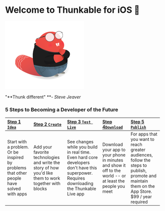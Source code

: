# Welcome to Thunkable for iOS 

![](/assets/stevejeaver.png)

"**Thunk different" **_- Steve Jeaver_

### 5 Steps to Becoming a Developer of the Future

| [Step 1 `Idea`](/ios/idea.md) | [Step 2 `Create`](/ios/create.md) | [Step 3 `Test Live`](/ios/live-test.md) | [Step 4`Download`](//ios/download.md#step-4-download) | [Step 5 `Publish`](/ios/publish.md) |
| :--- | :--- | :--- | :--- | :--- |
| Start with a problem. Or be inspired by problems that other people have solved with apps | Add your favorite technologies and write the story of how you'd like them to work together with blocks | See changes while you build in real time. Even hard core developers don't have this superpower. Requires downloading the Thunkable Live app | Download your app to your phone in minutes and show it off to the world -- or at least the people you meet | For apps that you want to reach greater audiences, follow the steps to publish, promote and maintain them on the App Store. $99 / year required |

### 



